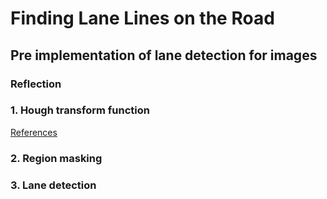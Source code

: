 # **Finding Lane Lines on the Road**

## Pre implementation of lane detection for images

### Reflection

### 1. Hough transform function
[References](https://alyssaq.github.io/2014/understanding-hough-transform/)

### 2. Region masking
[//]: # (Image References)

[image1]: ./gray.png "Grayscale"

[//]: # (Image References)

[image1]: ./line1.png "line detected in original image"

[//]: # (Image References)

[image1]: ./line2.png "lines detected in mask"

### 3. Lane detection

[//]: # (Image References)

[image1]: ./bitwise_add.png "detected lines"

[//]: # (Image References)

[image1]: ./combo.png "Lane detection in polygon"
